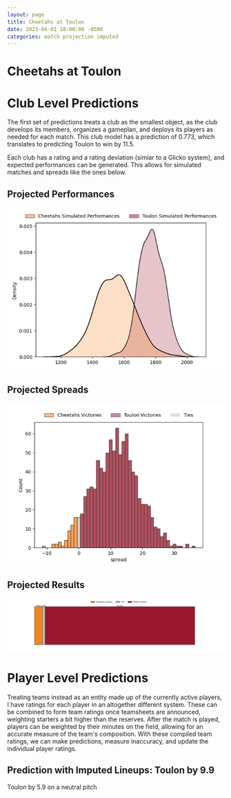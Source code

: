 ```yaml
---  
layout: page  
title: Cheetahs at Toulon  
date: 2023-04-01 18:00:00 -0500  
categories: match projection imputed  
---
```

# Cheetahs at Toulon

# Club Level Predictions


The first set of predictions treats a club as the smallest object, as the club develops its members, organizes a gameplan, and deploys its players as needed for each match. This club model has a prediction of 0.773, which translates to predicting Toulon to win by 11.5.

Each club has a rating and a rating deviation (simiar to a Glicko system), and expected performances can be generated. This allows for simulated matches and spreads like the ones below.
## Projected Performances


![Projected Performances](plots/performances_2023-04-01-Toulon-Cheetahs.png)
## Projected Spreads


![Projected Spreads](plots/spreads_2023-04-01-Toulon-Cheetahs.png)
## Projected Results


![Projected Results](plots/resultbar_2023-04-01-Toulon-Cheetahs.png)
# Player Level Predictions


Treating teams instead as an entity made up of the currently active players, I have ratings for each player in an altogether different system. These can be combined to form team ratings once teamsheets are announced, weighting starters a bit higher than the reserves. After the match is played, players can be weighted by their minutes on the field, allowing for an accurate measure of the team's composition. With these compiled team ratings, we can make predictions, measure inaccuracy, and update the individual player ratings.
## Prediction with Imputed Lineups: Toulon by 9.9


Toulon by 5.9 on a neutral pitch

